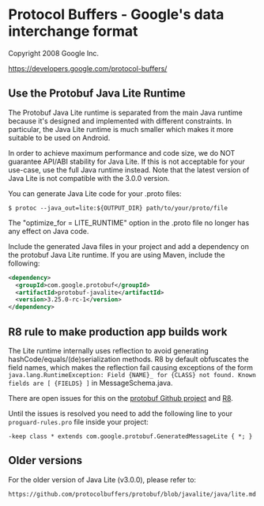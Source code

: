 # Protocol Buffers - Google's data interchange format

Copyright 2008 Google Inc.

https://developers.google.com/protocol-buffers/

## Use the Protobuf Java Lite Runtime

The Protobuf Java Lite runtime is separated from the main Java runtime because
it's designed and implemented with different constraints. In particular, the Java
Lite runtime is much smaller which makes it more suitable to be used on Android.

In order to achieve maximum performance and code size, we do
NOT guarantee API/ABI stability for Java Lite. If this is not acceptable
for your use-case, use the full Java runtime instead. Note that
the latest version of Java Lite is not compatible with the 3.0.0 version.

You can generate Java Lite code for your .proto files:

    $ protoc --java_out=lite:${OUTPUT_DIR} path/to/your/proto/file

The "optimize_for = LITE_RUNTIME" option in the .proto file no longer has any
effect on Java code.

Include the generated Java files in your project and add a dependency on the
protobuf Java Lite runtime. If you are using Maven, include the following:

```xml
<dependency>
  <groupId>com.google.protobuf</groupId>
  <artifactId>protobuf-javalite</artifactId>
  <version>3.25.0-rc-1</version>
</dependency>
```

## R8 rule to make production app builds work

The Lite runtime internally uses reflection to avoid generating hashCode/equals/(de)serialization methods. 
R8 by default obfuscates the field names, which makes the reflection fail causing exceptions of the form 
`java.lang.RuntimeException: Field {NAME}_ for {CLASS} not found. Known fields are [ {FIELDS} ]` in MessageSchema.java.

There are open issues for this on the [protobuf Github project](https://github.com/protocolbuffers/protobuf/issues/6463) and [R8](https://issuetracker.google.com/issues/144631039).

Until the issues is resolved you need to add the following line to your `proguard-rules.pro` file inside your project:

```
-keep class * extends com.google.protobuf.GeneratedMessageLite { *; }
```

## Older versions

For the older version of Java Lite (v3.0.0), please refer to:

    https://github.com/protocolbuffers/protobuf/blob/javalite/java/lite.md
